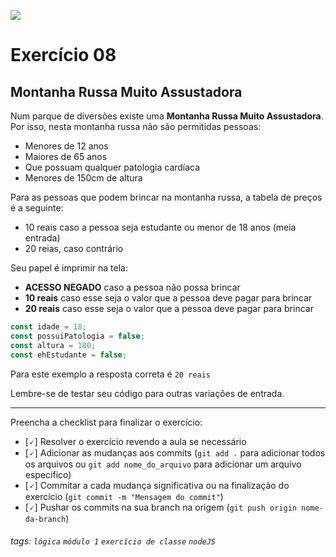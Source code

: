 ![](https://i.imgur.com/xG74tOh.png)

# Exercício 08

## Montanha Russa Muito Assustadora

Num parque de diversões existe uma **Montanha Russa Muito Assustadora**. Por isso, nesta montanha russa não são permitidas pessoas:

- Menores de 12 anos
- Maiores de 65 anos
- Que possuam qualquer patologia cardíaca
- Menores de 150cm de altura

Para as pessoas que podem brincar na montanha russa, a tabela de preços é a seguinte:

- 10 reais caso a pessoa seja estudante ou menor de 18 anos (meia entrada)
- 20 reias, caso contrário

Seu papel é imprimir na tela:

- **ACESSO NEGADO** caso a pessoa não possa brincar
- **10 reais** caso esse seja o valor que a pessoa deve pagar para brincar
- **20 reais** caso esse seja o valor que a pessoa deve pagar para brincar

```javascript
const idade = 18;
const possuiPatologia = false;
const altura = 180;
const ehEstudante = false;
```

Para este exemplo a resposta correta é `20 reais`

Lembre-se de testar seu código para outras variações de entrada.

---

Preencha a checklist para finalizar o exercício:

- [🗸] Resolver o exercício revendo a aula se necessário
- [🗸] Adicionar as mudanças aos commits (`git add .` para adicionar todos os arquivos ou `git add nome_do_arquivo` para adicionar um arquivo específico)
- [🗸] Commitar a cada mudança significativa ou na finalização do exercício (`git commit -m "Mensagem do commit"`)
- [🗸] Pushar os commits na sua branch na origem (`git push origin nome-da-branch`)

###### tags: `lógica` `módulo 1` `exercício de classe` `nodeJS`
